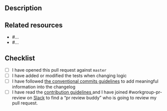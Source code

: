 ## Description

<!--
If this is a security issue stop right here and follow our documentation:
http://docs.django-cms.org/en/latest/contributing/development-policies.html#reporting-security-issues
-->

## Related resources

<!--
Add here links to existing issues or conversation from GitHub
or any other resource.
-->

* #...
* #...

## Checklist

<!--
Please check the following items before submitting, otherwise,
your pull request will be closed.
Use 'x' to check each item: [x] I have ...
-->

* [ ] I have opened this pull request against ``master``
* [ ] I have added or modified the tests when changing logic
* [ ] I have followed [the conventional commits guidelines](https://www.conventionalcommits.org/) to add meaningful information into the changelog
* [ ] I have read the [contribution guidelines ](https://github.com/django-cms/django-filer/blob/master/docs/development.rst#contributing) and I have joined #workgroup-pr-review on 
[Slack](https://www.django-cms.org/slack) to find a “pr review buddy” who is going to review my pull request.
